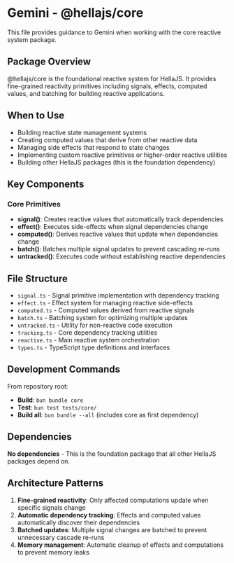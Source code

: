 # Gemini - @hellajs/core

This file provides guidance to Gemini when working with the core reactive system package.

## Package Overview

@hellajs/core is the foundational reactive system for HellaJS. It provides fine-grained reactivity primitives including signals, effects, computed values, and batching for building reactive applications.

## When to Use

- Building reactive state management systems
- Creating computed values that derive from other reactive data
- Managing side effects that respond to state changes
- Implementing custom reactive primitives or higher-order reactive utilities
- Building other HellaJS packages (this is the foundation dependency)

## Key Components

### Core Primitives
- **signal()**: Creates reactive values that automatically track dependencies
- **effect()**: Executes side-effects when signal dependencies change
- **computed()**: Derives reactive values that update when dependencies change
- **batch()**: Batches multiple signal updates to prevent cascading re-runs
- **untracked()**: Executes code without establishing reactive dependencies

## File Structure

- `signal.ts` - Signal primitive implementation with dependency tracking
- `effect.ts` - Effect system for managing reactive side-effects
- `computed.ts` - Computed values derived from reactive signals
- `batch.ts` - Batching system for optimizing multiple updates
- `untracked.ts` - Utility for non-reactive code execution
- `tracking.ts` - Core dependency tracking utilities
- `reactive.ts` - Main reactive system orchestration
- `types.ts` - TypeScript type definitions and interfaces

## Development Commands

From repository root:
- **Build**: `bun bundle core`
- **Test**: `bun test tests/core/`
- **Build all**: `bun bundle --all` (includes core as first dependency)

## Dependencies

**No dependencies** - This is the foundation package that all other HellaJS packages depend on.

## Architecture Patterns

1. **Fine-grained reactivity**: Only affected computations update when specific signals change
2. **Automatic dependency tracking**: Effects and computed values automatically discover their dependencies
3. **Batched updates**: Multiple signal changes are batched to prevent unnecessary cascade re-runs
4. **Memory management**: Automatic cleanup of effects and computations to prevent memory leaks